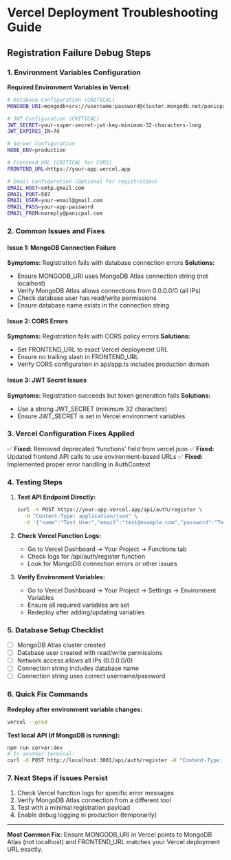 # Vercel Deployment Troubleshooting Guide

## Registration Failure Debug Steps

### 1. Environment Variables Configuration

**Required Environment Variables in Vercel:**

```bash
# Database Configuration (CRITICAL)
MONGODB_URI=mongodb+srv://username:password@cluster.mongodb.net/panicpal?retryWrites=true&w=majority

# JWT Configuration (CRITICAL)
JWT_SECRET=your-super-secret-jwt-key-minimum-32-characters-long
JWT_EXPIRES_IN=7d

# Server Configuration
NODE_ENV=production

# Frontend URL (CRITICAL for CORS)
FRONTEND_URL=https://your-app.vercel.app

# Email Configuration (Optional for registration)
EMAIL_HOST=smtp.gmail.com
EMAIL_PORT=587
EMAIL_USER=your-email@gmail.com
EMAIL_PASS=your-app-password
EMAIL_FROM=noreply@panicpal.com
```

### 2. Common Issues and Fixes

#### Issue 1: MongoDB Connection Failure
**Symptoms:** Registration fails with database connection errors
**Solutions:**
- Ensure MONGODB_URI uses MongoDB Atlas connection string (not localhost)
- Verify MongoDB Atlas allows connections from 0.0.0.0/0 (all IPs)
- Check database user has read/write permissions
- Ensure database name exists in the connection string

#### Issue 2: CORS Errors
**Symptoms:** Registration fails with CORS policy errors
**Solutions:**
- Set FRONTEND_URL to exact Vercel deployment URL
- Ensure no trailing slash in FRONTEND_URL
- Verify CORS configuration in api/app.ts includes production domain

#### Issue 3: JWT Secret Issues
**Symptoms:** Registration succeeds but token generation fails
**Solutions:**
- Use a strong JWT_SECRET (minimum 32 characters)
- Ensure JWT_SECRET is set in Vercel environment variables

### 3. Vercel Configuration Fixes Applied

✅ **Fixed:** Removed deprecated 'functions' field from vercel.json
✅ **Fixed:** Updated frontend API calls to use environment-based URLs
✅ **Fixed:** Implemented proper error handling in AuthContext

### 4. Testing Steps

1. **Test API Endpoint Directly:**
   ```bash
   curl -X POST https://your-app.vercel.app/api/auth/register \
     -H "Content-Type: application/json" \
     -d '{"name":"Test User","email":"test@example.com","password":"TestPass123!"}'
   ```

2. **Check Vercel Function Logs:**
   - Go to Vercel Dashboard → Your Project → Functions tab
   - Check logs for /api/auth/register function
   - Look for MongoDB connection errors or other issues

3. **Verify Environment Variables:**
   - Go to Vercel Dashboard → Your Project → Settings → Environment Variables
   - Ensure all required variables are set
   - Redeploy after adding/updating variables

### 5. Database Setup Checklist

- [ ] MongoDB Atlas cluster created
- [ ] Database user created with read/write permissions
- [ ] Network access allows all IPs (0.0.0.0/0)
- [ ] Connection string includes database name
- [ ] Connection string uses correct username/password

### 6. Quick Fix Commands

**Redeploy after environment variable changes:**
```bash
vercel --prod
```

**Test local API (if MongoDB is running):**
```bash
npm run server:dev
# In another terminal:
curl -X POST http://localhost:3001/api/auth/register -H "Content-Type: application/json" -d '{"name":"Test","email":"test@test.com","password":"Test123!"}'
```

### 7. Next Steps if Issues Persist

1. Check Vercel function logs for specific error messages
2. Verify MongoDB Atlas connection from a different tool
3. Test with a minimal registration payload
4. Enable debug logging in production (temporarily)

---

**Most Common Fix:** Ensure MONGODB_URI in Vercel points to MongoDB Atlas (not localhost) and FRONTEND_URL matches your Vercel deployment URL exactly.